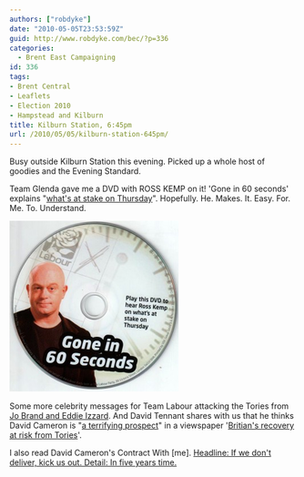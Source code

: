 ```yaml
---
authors: ["robdyke"]
date: "2010-05-05T23:53:59Z"
guid: http://www.robdyke.com/bec/?p=336
categories:
  - Brent East Campaigning
id: 336
tags:
- Brent Central
- Leaflets
- Election 2010
- Hampstead and Kilburn
title: Kilburn Station, 6:45pm
url: /2010/05/05/kilburn-station-645pm/
---
```

Busy outside Kilburn Station this evening. Picked up a whole host of goodies and the Evening Standard.

Team Glenda gave me a DVD with ROSS KEMP on it! 'Gone in 60 seconds' explains "[what's at stake on Thursday](http://www.thestraightchoice.org/leaflets/5369)". Hopefully. He. Makes. It. Easy. For. Me. To. Understand.

[<img class="aligncenter size-medium wp-image-337" title="Gone in 60 seconds" src="/pubfiles/2010/05/5MAY-kilburn-station-0032-297x300.jpg" alt="" width="297" height="300" />](/pubfiles/2010/05/5MAY-kilburn-station-0032.jpg)

Some more celebrity messages for Team Labour attacking the Tories from [Jo Brand and Eddie Izzard](http://www.thestraightchoice.org/leaflets/5362). And David Tennant shares with us that he thinks David Cameron is "[a terrifying prospect](http://www.thestraightchoice.org/leaflets/5365)" in a viewspaper '[Britian's recovery at risk from Tories](http://www.thestraightchoice.org/leaflets/5364)'.

I also read David Cameron's Contract With [me]. [Headline: If we don't deliver, kick us out. Detail: In five years time.](http://www.thestraightchoice.org/leaflets/5366)